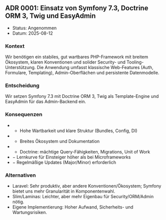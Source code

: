 ## ADR 0001: Einsatz von Symfony 7.3, Doctrine ORM 3, Twig und EasyAdmin

- Status: Angenommen
- Datum: 2025-08-12

### Kontext
Wir benötigen ein stabiles, gut wartbares PHP-Framework mit breitem Ökosystem, klaren Konventionen und solider Security- und Tooling-Unterstützung. Die Anwendung umfasst klassische Web-Features (Auth, Formulare, Templating), Admin-Oberflächen und persistente Datenmodelle.

### Entscheidung
Wir setzen Symfony 7.3 mit Doctrine ORM 3, Twig als Template-Engine und EasyAdmin für das Admin-Backend ein.

### Konsequenzen
- + Hohe Wartbarkeit und klare Struktur (Bundles, Config, DI)
- + Breites Ökosystem und Dokumentation
- + Doctrine: mächtige Query-Fähigkeiten, Migrations, Unit of Work
- − Lernkurve für Einsteiger höher als bei Microframeworks
- − Regelmäßige Updates (Major/Minor) erforderlich

### Alternativen
- Laravel: Sehr produktiv, aber andere Konventionen/Ökosystem; Symfony bietet uns mehr Granularität in Komponentenwahl.
- Slim/Laminas: Leichter, aber mehr Eigenbau für Security/ORM/Admin nötig.
- Eigene Implementierung: Hoher Aufwand, Sicherheits- und Wartungsrisiken.


